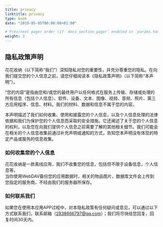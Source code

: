 ```yaml
---
title: privacy
linktitle: privacy
type: book
date: "2019-05-05T00:00:00+01:00"

# Prev/next pager order (if `docs_section_pager` enabled in `params.toml`)
weight: 3
---
```


## 隐私政策声明

花花收纳（以下简称“我们”）深知隐私对您的重要性，并充分尊重您的隐私。在向我们提交您的个人信息之前，请您仔细阅读本《隐私政策声明》（以下简称“本声明”）。

“您的内容”是指由您和/或您的最终用户以任何格式在服务上传输、存储或处理的所有信息（包括个人信息）、软件、设备、文本、图像、视频、音频、照片、第三方应用程序、信息、材料。我们的材料、数据和信息不属于您的内容。

本声明描述了我们如何收集、使用和披露您的个人信息，以及个人信息处理的法律依据和我们为保护您的个人信息而采取的安全措施。它还阐述了关于您的个人信息的权利，以及您在向我们提供个人信息之前需要了解的其他相关细节。我们可能会在相关的个人信息收集前通过补充声明或通知的方式，告知您本声明没有体现的特定产品或服务的信息收集。

### 如何收集您的个人信息

花花收纳是一款离线应用，我们不收集您的信息，包括但不限于设备信息，个人信息等。  
当你使用WebDAV备份您的应用数据时，相关的物品图片，数据库文件会上传到您指定的服务商，不经由我们的服务器所保存。  

### 如何联系我们

如果您在使用本应用APP过程中，对本隐私政策有任何疑问或意见，可以通过以下方式联系我们，联系邮箱（2838666797@qq.com）；我们将尽快给您回复，回复时间30天内。


